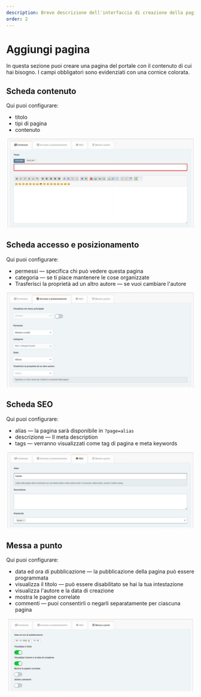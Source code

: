 ```yaml
---
description: Breve descrizione dell'interfaccia di creazione della pagina
order: 2
---
```


# Aggiungi pagina

In questa sezione puoi creare una pagina del portale con il contenuto di cui hai bisogno. I campi obbligatori sono evidenziati con una cornice colorata.

## Scheda contenuto

Qui puoi configurare:

- titolo
- tipi di pagina
- contenuto

![Content tab](content_tab.png)

## Scheda accesso e posizionamento

Qui puoi configurare:

- permessi — specifica chi può vedere questa pagina
- categoria — se ti piace mantenere le cose organizzate
- Trasferisci la proprietà ad un altro autore — se vuoi cambiare l'autore

![Access tab](access_tab.png)

## Scheda SEO

Qui puoi configurare:

- alias — la pagina sarà disponibile in `?page=alias`
- descrizione — Il meta description
- tags — verranno visualizzati come tag di pagina e meta keywords

![SEO tab](seo_tab.png)

## Messa a punto

Qui puoi configurare:

- data ed ora di pubblicazione — la pubblicazione della pagina può essere programmata
- visualizza il titolo — può essere disabilitato se hai la tua intestazione
- visualizza l'autore e la data di creazione
- mostra le pagine correlate
- commenti — puoi consentirli o negarli separatamente per ciascuna pagina

![Tuning tab](tuning_tab.png)
